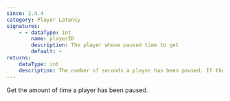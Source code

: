 ```yaml
---
since: 2.4.4
category: Player Latency
signatures:
    - - dataType: int
        name: playerID
        description: The player whose paused time to get
        default: ~
returns:
    dataType: int
    description: The number of seconds a player has been paused. If the player ID does not exist, it will return -1; otherwise it will return 0 if the player is not paused or is an observer.
---
```


Get the amount of time a player has been paused.
